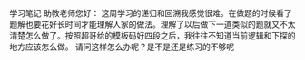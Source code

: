 学习笔记
助教老师您好：
这周学习的递归和回溯我感觉很难。在做题的时候看了题解也要花好长时间才能理解人家的做法。理解了以后做下一道类似的题就又不太清楚怎么做了。按照超哥给的模板码好四段之后，我往往不知道当前逻辑和下探的地方应该怎么做。
请问这样怎么办呢？是不是还是练习的不够呢

